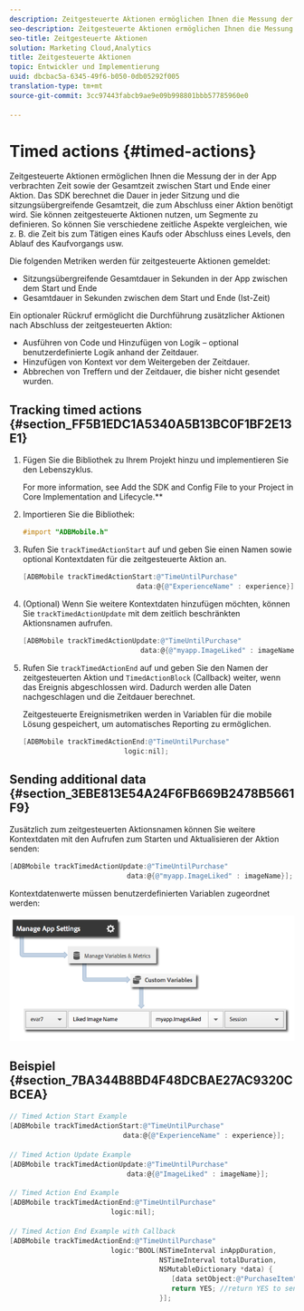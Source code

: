 ```yaml
---
description: Zeitgesteuerte Aktionen ermöglichen Ihnen die Messung der in der App verbrachten Zeit sowie der Gesamtzeit zwischen Start und Ende einer Aktion. Das SDK berechnet die Dauer in jeder Sitzung und die sitzungsübergreifende Gesamtzeit, die zum Abschluss einer Aktion benötigt wird. Sie können zeitgesteuerte Aktionen nutzen, um Segmente zu definieren. So können Sie verschiedene zeitliche Aspekte vergleichen, wie z. B. die Zeit bis zum Tätigen eines Kaufs oder Abschluss eines Levels, den Ablauf des Kaufvorgangs usw.
seo-description: Zeitgesteuerte Aktionen ermöglichen Ihnen die Messung der in der App verbrachten Zeit sowie der Gesamtzeit zwischen Start und Ende einer Aktion. Das SDK berechnet die Dauer in jeder Sitzung und die sitzungsübergreifende Gesamtzeit, die zum Abschluss einer Aktion benötigt wird. Sie können zeitgesteuerte Aktionen nutzen, um Segmente zu definieren. So können Sie verschiedene zeitliche Aspekte vergleichen, wie z. B. die Zeit bis zum Tätigen eines Kaufs oder Abschluss eines Levels, den Ablauf des Kaufvorgangs usw.
seo-title: Zeitgesteuerte Aktionen
solution: Marketing Cloud,Analytics
title: Zeitgesteuerte Aktionen
topic: Entwickler und Implementierung
uuid: dbcbac5a-6345-49f6-b050-0db05292f005
translation-type: tm+mt
source-git-commit: 3cc97443fabcb9ae9e09b998801bbb57785960e0

---
```



# Timed actions {#timed-actions}

Zeitgesteuerte Aktionen ermöglichen Ihnen die Messung der in der App verbrachten Zeit sowie der Gesamtzeit zwischen Start und Ende einer Aktion. Das SDK berechnet die Dauer in jeder Sitzung und die sitzungsübergreifende Gesamtzeit, die zum Abschluss einer Aktion benötigt wird. Sie können zeitgesteuerte Aktionen nutzen, um Segmente zu definieren. So können Sie verschiedene zeitliche Aspekte vergleichen, wie z. B. die Zeit bis zum Tätigen eines Kaufs oder Abschluss eines Levels, den Ablauf des Kaufvorgangs usw.

Die folgenden Metriken werden für zeitgesteuerte Aktionen gemeldet:

* Sitzungsübergreifende Gesamtdauer in Sekunden in der App zwischen dem Start und Ende
* Gesamtdauer in Sekunden zwischen dem Start und Ende (Ist-Zeit)

Ein optionaler Rückruf ermöglicht die Durchführung zusätzlicher Aktionen nach Abschluss der zeitgesteuerten Aktion:

* Ausführen von Code und Hinzufügen von Logik – optional benutzerdefinierte Logik anhand der Zeitdauer.
* Hinzufügen von Kontext vor dem Weitergeben der Zeitdauer.
* Abbrechen von Treffern und der Zeitdauer, die bisher nicht gesendet wurden.

## Tracking timed actions {#section_FF5B1EDC1A5340A5B13BC0F1BF2E13E1}

1. Fügen Sie die Bibliothek zu Ihrem Projekt hinzu und implementieren Sie den Lebenszyklus.

   For more information, see Add the SDK and Config File to your Project in Core Implementation and Lifecycle.**[](/help/ios/getting-started/dev-qs.md)
1. Importieren Sie die Bibliothek:

   ```objective-c
   #import "ADBMobile.h"
   ```

1. Rufen Sie `trackTimedActionStart` auf und geben Sie einen Namen sowie optional Kontextdaten für die zeitgesteuerte Aktion an.

   ```objective-c
   [ADBMobile trackTimedActionStart:@"TimeUntilPurchase"  
                               data:@{@"ExperienceName" : experience}];
   ```

1. (Optional) Wenn Sie weitere Kontextdaten hinzufügen möchten, können Sie `trackTimedActionUpdate` mit dem zeitlich beschränkten Aktionsnamen aufrufen.

   ```objective-c
   [ADBMobile trackTimedActionUpdate:@"TimeUntilPurchase"  
                                data:@{@"myapp.ImageLiked" : imageName}];
   ```

1. Rufen Sie `trackTimedActionEnd` auf und geben Sie den Namen der zeitgesteuerten Aktion und `TimedActionBlock` (Callback) weiter, wenn das Ereignis abgeschlossen wird. Dadurch werden alle Daten nachgeschlagen und die Zeitdauer berechnet.

   Zeitgesteuerte Ereignismetriken werden in Variablen für die mobile Lösung gespeichert, um automatisches Reporting zu ermöglichen.

   ```objective-c
   [ADBMobile trackTimedActionEnd:@"TimeUntilPurchase"  
                            logic:nil];
   ```

## Sending additional data {#section_3EBE813E54A24F6FB669B2478B5661F9}

Zusätzlich zum zeitgesteuerten Aktionsnamen können Sie weitere Kontextdaten mit den Aufrufen zum Starten und Aktualisieren der Aktion senden:

```objective-c
[ADBMobile trackTimedActionUpdate:@"TimeUntilPurchase"  
                             data:@{@"myapp.ImageLiked" : imageName}];
```

Kontextdatenwerte müssen benutzerdefinierten Variablen zugeordnet werden:

![](assets/map-variable-context-ltv.png)

## Beispiel {#section_7BA344B8BD4F48DCBAE27AC9320CBCEA}

```objective-c
// Timed Action Start Example 
[ADBMobile trackTimedActionStart:@"TimeUntilPurchase"  
                            data:@{@"ExperienceName" : experience}];

// Timed Action Update Example 
[ADBMobile trackTimedActionUpdate:@"TimeUntilPurchase"  
                             data:@{@"ImageLiked" : imageName}];

// Timed Action End Example 
[ADBMobile trackTimedActionEnd:@"TimeUntilPurchase"  
                         logic:nil]; 
 
// Timed Action End Example with Callback 
[ADBMobile trackTimedActionEnd:@"TimeUntilPurchase"  
                         logic:^BOOL(NSTimeInterval inAppDuration,  
                                     NSTimeInterval totalDuration,  
                                     NSMutableDictionary *data) { 
                                        [data setObject:@"PurchaseItem" forKey:@"Item453"]; 
                                        return YES; //return YES to send the hit, NO to cancel 
                                     }];
```


